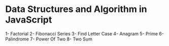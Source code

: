 # Data Structures and Algorithm in JavaScript

1- Factorial
2- Fibonacci Series
3- Find Letter Case
4- Anagram
5- Prime
6- Palindrome
7- Power Of Two
8- Two Sum
